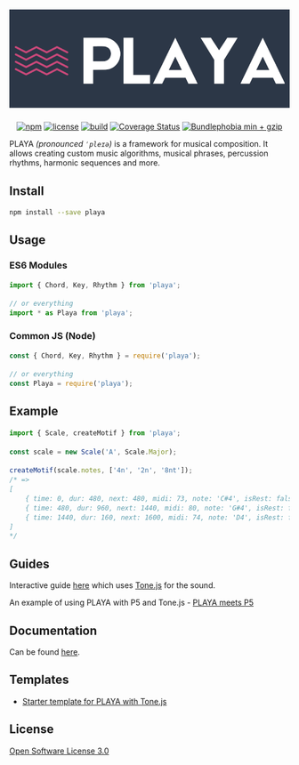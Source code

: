 <h1 align="center">
    <img src="https://github.com/ricardomatias/playa/blob/master/assets/logo.png?raw=true" alt="Playa" />
</h1>

<p align="center">
    <a href="https://www.npmjs.com/package/playa"><img src="http://img.shields.io/npm/v/playa.svg?style=flat-square" alt="npm" /></a>
    <a href="https://github.com/ricardomatias/playa/blob/master/LICENSE"><img src="http://img.shields.io/npm/l/playa.svg?style=flat-square" alt="license" /></a>
    <a href="https://github.com/ricardomatias/playa/actions"><img src="https://github.com/ricardomatias/playa/workflows/CI/CD/badge.svg" alt="build" /></a>
    <a href='https://coveralls.io/github/ricardomatias/playa?branch=master'><img src='https://coveralls.io/repos/github/ricardomatias/playa/badge.svg?branch=master' alt='Coverage Status' /></a>
    <a href='https://bundlephobia.com/result?p=playa'><img src='https://badgen.net/bundlephobia/minzip/playa' alt='Bundlephobia min + gzip' /></a>
</p>

PLAYA *(pronounced `ˈpleɪə`)* is a framework for musical composition. It allows creating custom music algorithms, musical phrases, percussion rhythms, harmonic sequences and more.

## Install

```bash
npm install --save playa
```

## Usage

### ES6 Modules

```js
import { Chord, Key, Rhythm } from 'playa';

// or everything
import * as Playa from 'playa';
```

### Common JS (Node)

```js
const { Chord, Key, Rhythm } = require('playa');

// or everything
const Playa = require('playa');
```

## Example

```js
import { Scale, createMotif } from 'playa';

const scale = new Scale('A', Scale.Major);

createMotif(scale.notes, ['4n', '2n', '8nt']);
/* =>
[
    { time: 0, dur: 480, next: 480, midi: 73, note: 'C#4', isRest: false },
    { time: 480, dur: 960, next: 1440, midi: 80, note: 'G#4', isRest: false },
    { time: 1440, dur: 160, next: 1600, midi: 74, note: 'D4', isRest: false }
]
*/
```

## Guides

Interactive guide [here](https://observablehq.com/@ricardomatias/playa) which uses [Tone.js](https://tonejs.github.io/) for the sound.

An example of using PLAYA with P5 and Tone.js - [PLAYA meets P5](https://observablehq.com/@ricardomatias/playa-meets-p5)

## Documentation

Can be found [here](https://ricardomatias.net/playa/?api).

## Templates

* [Starter template for PLAYA with Tone.js ](https://github.com/ricardomatias/playa-starter)

## License

[Open Software License 3.0](LICENSE)
